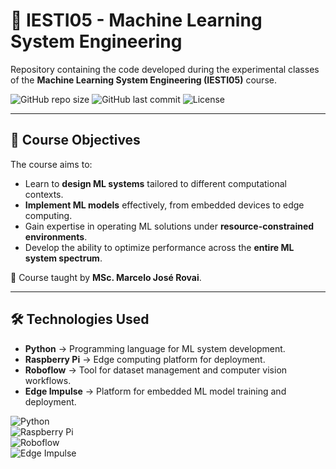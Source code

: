 # 📘 IESTI05 - Machine Learning System Engineering

Repository containing the code developed during the experimental classes of the **Machine Learning System Engineering (IESTI05)** course.

![GitHub repo size](https://img.shields.io/github/repo-size/12FlyBreads/iesti05-codes?style=for-the-badge)
![GitHub last commit](https://img.shields.io/github/last-commit/12FlyBreads/iesti05-codes?style=for-the-badge)
![License](https://img.shields.io/badge/License-MIT-green?style=for-the-badge)

---

## 🎯 Course Objectives  
The course aims to:  
- Learn to **design ML systems** tailored to different computational contexts.  
- **Implement ML models** effectively, from embedded devices to edge computing.  
- Gain expertise in operating ML solutions under **resource-constrained environments**.  
- Develop the ability to optimize performance across the **entire ML system spectrum**.   

📌 Course taught by **MSc. Marcelo José Rovai**.  

---

## 🛠️ Technologies Used  
- **Python** → Programming language for ML system development.  
- **Raspberry Pi** → Edge computing platform for deployment.  
- **Roboflow** → Tool for dataset management and computer vision workflows.  
- **Edge Impulse** → Platform for embedded ML model training and deployment.  

![Python](https://img.shields.io/badge/Python-3776AB?style=for-the-badge&logo=python&logoColor=white)  
![Raspberry Pi](https://img.shields.io/badge/Raspberry%20Pi-A22846?style=for-the-badge&logo=raspberrypi&logoColor=white)  
![Roboflow](https://img.shields.io/badge/Roboflow-00ADEF?style=for-the-badge&logo=roboflow&logoColor=white)  
![Edge Impulse](https://img.shields.io/badge/Edge%20Impulse-3A86FF?style=for-the-badge&logo=edgeimpulse&logoColor=white)  

